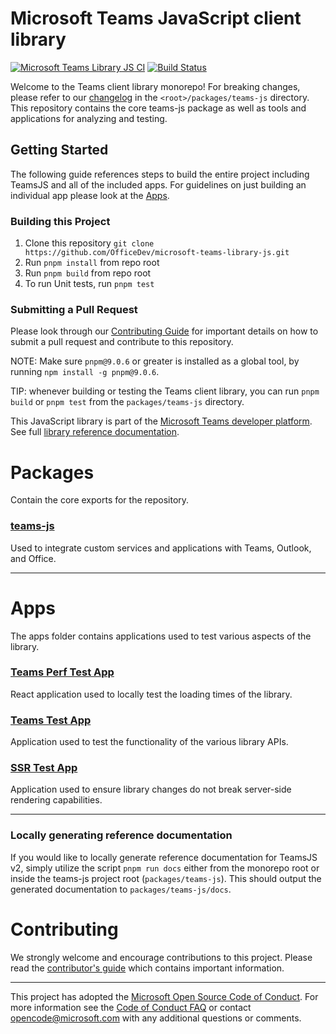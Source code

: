 # Microsoft Teams JavaScript client library

[![Microsoft Teams Library JS CI](https://github.com/OfficeDev/microsoft-teams-library-js/actions/workflows/main.yml/badge.svg?event=push)](https://github.com/OfficeDev/microsoft-teams-library-js/actions/workflows/main.yml)
[![Build Status](https://office.visualstudio.com/ISS/_apis/build/status/M365%20Platform/App%20SDK/OfficeDev.microsoft-teams-library-js)](https://office.visualstudio.com/ISS/_build/latest?definitionId=17483)

Welcome to the Teams client library monorepo! For breaking changes, please refer to our [changelog](./packages/teams-js/CHANGELOG.md) in the `<root>/packages/teams-js` directory. This repository contains the core teams-js package as well as tools and applications for analyzing and testing.

## Getting Started

The following guide references steps to build the entire project including TeamsJS and all of the included apps. For guidelines on just building an individual app please look at the [Apps](#apps).

### Building this Project

1. Clone this repository `git clone https://github.com/OfficeDev/microsoft-teams-library-js.git`
2. Run `pnpm install` from repo root
3. Run `pnpm build` from repo root
4. To run Unit tests, run `pnpm test`

### Submitting a Pull Request

Please look through our [Contributing Guide](CONTRIBUTING.md) for important details on how to submit a pull request and contribute to this repository.

NOTE: Make sure `pnpm@9.0.6` or greater is installed as a global tool, by running `npm install -g pnpm@9.0.6`.

TIP: whenever building or testing the Teams client library, you can run `pnpm build` or `pnpm test` from the `packages/teams-js` directory.

This JavaScript library is part of the [Microsoft Teams developer platform](https://learn.microsoft.com/microsoftteams/platform/overview?view=msteams-client-js-latest). See full [library reference documentation](https://learn.microsoft.com/javascript/api/overview/msteams-client?view=msteams-client-js-latest).

# Packages

Contain the core exports for the repository.

### [teams-js](./packages/teams-js)

Used to integrate custom services and applications with Teams, Outlook, and Office.

---

# Apps

The apps folder contains applications used to test various aspects of the library.

### [Teams Perf Test App](./apps/teams-perf-test-app/README.md)

React application used to locally test the loading times of the library.

### [Teams Test App](./apps/teams-test-app/README.md)

Application used to test the functionality of the various library APIs.

### [SSR Test App](./apps/ssr-test-app/README.md)

Application used to ensure library changes do not break server-side rendering capabilities.

---

### Locally generating reference documentation

If you would like to locally generate reference documentation for TeamsJS v2, simply utilize the script `pnpm run docs` either from the monorepo root or inside the teams-js project root (`packages/teams-js`). This should output the generated documentation to `packages/teams-js/docs`.

# Contributing

We strongly welcome and encourage contributions to this project. Please read the [contributor's guide](CONTRIBUTING.md) which contains important information.

---

This project has adopted the [Microsoft Open Source Code of Conduct](https://opensource.microsoft.com/codeofconduct/). For more information see the [Code of Conduct FAQ](https://opensource.microsoft.com/codeofconduct/faq/) or contact [opencode@microsoft.com](mailto:opencode@microsoft.com) with any additional questions or comments.
